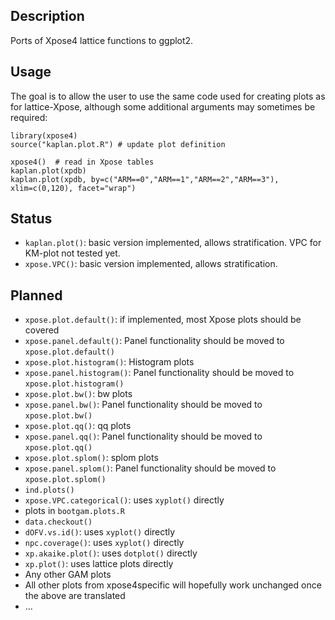 Description
-----------
Ports of Xpose4 lattice functions to ggplot2.

Usage
------

The goal is to allow the user to use the same code used for creating plots as for lattice-Xpose, although some additional arguments may sometimes be required:
  
    library(xpose4)
    source("kaplan.plot.R") # update plot definition

    xpose4()  # read in Xpose tables
    kaplan.plot(xpdb)  
    kaplan.plot(xpdb, by=c("ARM==0","ARM==1","ARM==2","ARM==3"), xlim=c(0,120), facet="wrap")  

Status
-------
* ``kaplan.plot()``: basic version implemented, allows stratification. VPC for KM-plot not tested yet.
* ``xpose.VPC()``: basic version implemented, allows stratification.

Planned
--------
* ``xpose.plot.default()``: if implemented, most Xpose plots should be covered
* ``xpose.panel.default()``: Panel functionality should be moved to ``xpose.plot.default()``
* ``xpose.plot.histogram()``: Histogram plots
* ``xpose.panel.histogram()``: Panel functionality should be moved to ``xpose.plot.histogram()``
* ``xpose.plot.bw()``: bw plots
* ``xpose.panel.bw()``: Panel functionality should be moved to ``xpose.plot.bw()``
* ``xpose.plot.qq()``: qq plots
* ``xpose.panel.qq()``: Panel functionality should be moved to ``xpose.plot.qq()``
* ``xpose.plot.splom()``: splom plots
* ``xpose.panel.splom()``: Panel functionality should be moved to ``xpose.plot.splom()``
* ``ind.plots()``
* ``xpose.VPC.categorical()``: uses ``xyplot()`` directly
* plots in ``bootgam.plots.R``
* ``data.checkout()``
* ``dOFV.vs.id()``: uses ``xyplot()`` directly
* ``npc.coverage()``: uses ``xyplot()`` directly
* ``xp.akaike.plot()``: uses ``dotplot()`` directly
* ``xp.plot()``: uses lattice plots directly
* Any other GAM plots
* All other plots from xpose4specific will hopefully work unchanged once the above are translated
* ...


